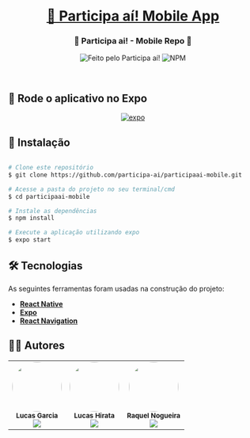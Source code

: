 <h1 align="center">
  <a href="#" alt="participaai-mobile"> 📢 Participa aí! Mobile App </a>
</h1>

<h3 align="center">
  📱 Participa ai! - Mobile Repo 📱
</h3>

<p align="center">
  <img alt="Feito pelo Participa aí!" src="https://img.shields.io/badge/feito%20por-Participa%20a%C3%AD!-orange?style=for-the-badge">

  <img alt="NPM" src="https://img.shields.io/npm/l/react?style=for-the-badge">
</p>
<br/ >

## 🚀 Rode o aplicativo no Expo

<p align="center">
  <a href="https://expo.io/@participa-ai/projects/participaai-mobile">
    <img alt="expo" src="https://img.shields.io/badge/EXPO-https%3A%2F%2Fexp.host%2F%40participa--ai%2Fparticipaai--mobile-white?style=for-the-badge&logo=expo&color=dedede">
  <a>
</p>

## 🧭 Instalação

```bash

# Clone este repositório
$ git clone https://github.com/participa-ai/participaai-mobile.git

# Acesse a pasta do projeto no seu terminal/cmd
$ cd participaai-mobile

# Instale as dependências
$ npm install

# Execute a aplicação utilizando expo
$ expo start

```

## :hammer_and_wrench: Tecnologias

As seguintes ferramentas foram usadas na construção do projeto:

- **[React Native](https://reactnative.dev/)**
- **[Expo](https://expo.io/)**
- **[React Navigation](https://reactnavigation.org/)**

## 👨‍💻 Autores

<table>
  <tr>
    <td align="center">
      <img
        style="border-radius: 50%;" 
        src="https://avatars.githubusercontent.com/u/33785215" 
        width="100px;" 
        alt=""
      />
      <br />
      <sub>
        <b>Lucas Garcia</b>
      </sub>
      <br />
      <a href="https://www.linkedin.com/in/lucas-g-7441a7205/">
        <img
          src="https://img.shields.io/badge/LinkedIn-0077B5?style=for-the-badge&logo=linkedin&logoColor=white;link=https://www.linkedin.com/in/lucas-g-7441a7205/" 
          style="max-width:100%;" 
        />
      </a>
    </td>
    <td align="center">
      <img
        style="border-radius: 50%;" 
        src="https://avatars.githubusercontent.com/lucas-hirata" 
        width="100px;" 
        alt=""
      />
      <br />
      <sub>
        <b>Lucas Hirata</b>
      </sub>
      <br />
      <a href="https://www.linkedin.com/in/lucash-hirata/">
        <img
          src="https://img.shields.io/badge/LinkedIn-0077B5?style=for-the-badge&logo=linkedin&logoColor=white;link=https://www.linkedin.com/in/lucash-hirata/" 
          style="max-width:100%;" 
        />
      </a>
    </td>
    <td align="center">
      <img
        style="border-radius: 50%;" 
        src="https://avatars.githubusercontent.com/u/56940225?v=4" 
        width="100px;" 
        alt=""
      />
      <br />
      <sub>
        <b>Raquel Nogueira</b>
      </sub>
      <br />
      <a href="https://www.linkedin.com/in/raquel-nogueira-da-silva-5702a6153/">
        <img
          src="https://img.shields.io/badge/LinkedIn-0077B5?style=for-the-badge&logo=linkedin&logoColor=white;link=https://www.linkedin.com/in/raquel-nogueira-da-silva-5702a6153/" 
          style="max-width:100%;" 
        />
      </a>
    </td>
  </tr>
</table>
